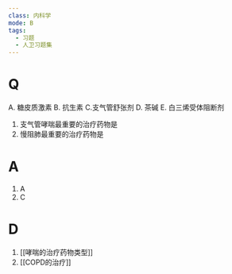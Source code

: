 ```yaml
---
class: 内科学
mode: B
tags:
  - 习题
  - 人卫习题集
---
```


# Q
A. 糖皮质激素 B. 抗生素
C.支气管舒张剂 D. 茶碱
E. 白三烯受体阻断剂
1. 支气管哮喘最重要的治疗药物是
2. 慢阻肺最重要的治疗药物是
# A
1. A
2. C
# D
1. [[哮喘的治疗药物类型]]
2. [[COPD的治疗]]
